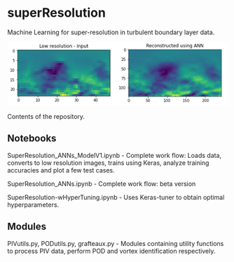 # superResolution

Machine Learning for super-resolution in turbulent boundary layer data. 

![](https://github.com/kommalapatisahil/superResolution/blob/main/introSR.png)

Contents of the repository. 

## Notebooks

SuperResolution_ANNs_ModelV1.ipynb - Complete work flow: Loads data, converts to low resolution images, trains using Keras, analyze training accuracies and plot a few test cases.

SuperResolution_ANNs.ipynb - Complete work flow: beta version

SuperResolution-wHyperTuning.ipynb - Uses Keras-tuner to obtain optimal hyperparameters.

## Modules

PIVutils.py, PODutils.py, grafteaux.py - Modules containing utility functions to process PIV data, perform POD and vortex identification respectively. 
